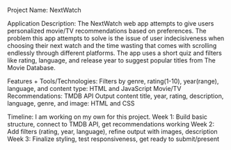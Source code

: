 Project Name: NextWatch

Application Description: The NextWatch web app attempts to give users personalized movie/TV recommendations based on preferences. The problem this app attempts to solve is the issue of user indecisiveness when choosing their next watch and the time wasting that comes with scrolling endlessly through different platforms. The app uses a short quiz and filters like rating, language, and release year to suggest popular titles from The Movie Database.

Features + Tools/Technologies: 
Filters by genre, rating(1-10), year(range), language, and content type: HTML and JavaScript
Movie/TV Recommendations: TMDB API
Output content title, year, rating, description, language, genre, and image: HTML and CSS

Timeline: 
I am working on my own for this project.
Week 1: Build basic structure, connect to TMDB API, get recommendations working
Week 2: Add filters (rating, year, language), refine output with images, description
Week 3:	Finalize styling, test responsiveness, get ready to submit/present

